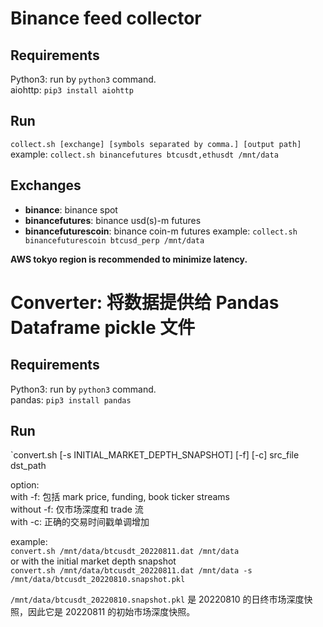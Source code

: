 # Binance feed collector
## Requirements
Python3: run by `python3` command.  
aiohttp: `pip3 install aiohttp`

## Run
`collect.sh [exchange] [symbols separated by comma.] [output path]`  
example: `collect.sh binancefutures btcusdt,ethusdt /mnt/data`

## Exchanges  
* **binance**: binance spot  
* **binancefutures**: binance usd(s)-m futures    
* **binancefuturescoin**: binance coin-m futures
example: `collect.sh binancefuturescoin btcusd_perp /mnt/data`   
 

**AWS tokyo region is recommended to minimize latency.**


# Converter: 将数据提供给 Pandas Dataframe pickle 文件
## Requirements
Python3: run by `python3` command.  
pandas: `pip3 install pandas`

## Run
`convert.sh [-s INITIAL_MARKET_DEPTH_SNAPSHOT] [-f] [-c] src_file dst_path

option:  
with -f: 包括 mark price, funding, book ticker streams  
without -f: 仅市场深度和 trade 流  
with -c: 正确的交易时间戳单调增加  
  
example:  
`convert.sh /mnt/data/btcusdt_20220811.dat /mnt/data`  
or with the initial market depth snapshot  
`convert.sh /mnt/data/btcusdt_20220811.dat /mnt/data -s /mnt/data/btcusdt_20220810.snapshot.pkl`
  
`/mnt/data/btcusdt_20220810.snapshot.pkl` 是 20220810 的日终市场深度快照，因此它是 20220811 的初始市场深度快照。  
